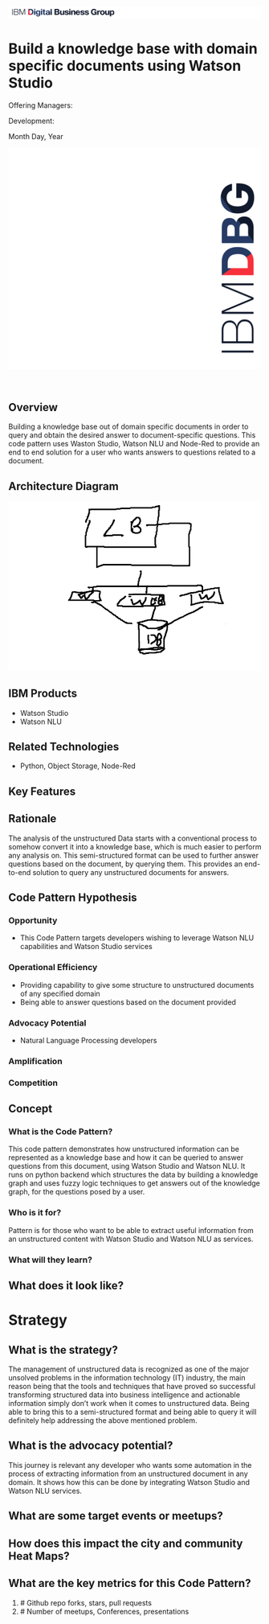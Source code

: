 ![DBG](images/dbg-horizontal.png)

# Build a knowledge base with domain specific documents using Watson Studio

Offering Managers: 

Development: 

Month Day, Year

![DBG](images/dbg-vertical.png)

&nbsp;
&nbsp;
&nbsp;
&nbsp;

## Overview

Building a knowledge base out of domain specific documents in order to query and obtain the desired answer to document-specific questions. This code pattern uses Waston Studio, Watson NLU and Node-Red to provide an end to end solution for a user who wants answers to questions related to a document.

## Architecture Diagram

![Architecture](images/architecture.png)

## IBM Products

* Watson Studio
* Watson NLU

## Related Technologies

* Python, Object Storage, Node-Red

## Key Features


## Rationale

The analysis of the unstructured Data starts with a conventional process to somehow convert it into a knowledge base, which is much easier to perform any analysis on. This semi-structured format can be used to further answer questions based on the document, by querying them. This provides an end-to-end solution to query any unstructured documents for answers.

## Code Pattern Hypothesis

### Opportunity

* This Code Pattern targets developers wishing to leverage Watson NLU capabilities and Watson Studio services

### Operational Efficiency

* Providing capability to give some structure to unstructured documents of any specified domain
* Being able to answer questions based on the document provided


### Advocacy Potential
* Natural Language Processing developers

### Amplification


### Competition


## Concept

### What is the Code Pattern?

This code pattern  demonstrates how unstructured information can be represented as a knowledge base and how it can be queried to answer questions from this document, using Watson Studio and Watson NLU. It runs on python backend which structures the data by building a knowledge graph and uses fuzzy logic techniques to get answers out of the knowledge graph, for the questions posed by a user.

### Who is it for?

Pattern is for those who want to be able to extract useful information from an unstructured content with Watson Studio and Watson NLU as services.


### What will they learn?



## What does it look like?


# Strategy

## What is the strategy?

The management of unstructured data is recognized as one of the major unsolved problems in the information technology (IT) industry, the main reason being that the tools and techniques that have proved so successful transforming structured data into business intelligence and actionable information simply don’t work when it comes to unstructured data. Being able to bring this to a semi-structured format and being able to query it will definitely help addressing the above mentioned problem.

## What is the advocacy potential?

This journey is relevant any developer who wants some automation in the process of extracting information from an unstructured document in any domain. It shows how this can be done by integrating Watson Studio and Watson NLU services.

## What are some target events or meetups?

## How does this impact the city and community Heat Maps?


## What are the key metrics for this Code Pattern?

1. \# Github repo forks, stars, pull requests
2. \# Number of meetups, Conferences, presentations


